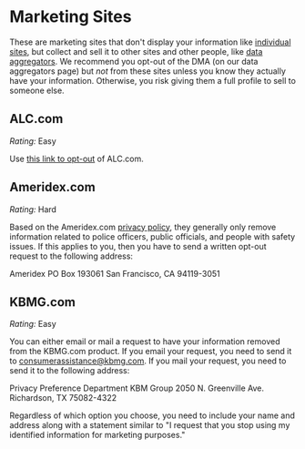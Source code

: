 # Marketing Sites

These are marketing sites that don't display your information like [individual sites](individual-sites.md), but collect and sell it to other sites and other people, like [data aggregators](aggregators.md). We recommend you opt-out of the DMA (on our data aggregators page) but *not* from these sites unless you know they actually have your information. Otherwise, you risk giving them a full profile to sell to someone else.

## ALC.com

*Rating:* Easy

Use [this link to opt-out](https://optoutpreference.org/) of ALC.com.

## Ameridex.com

*Rating:* Hard

Based on the Ameridex.com [privacy policy](https://www.ameridex.com/privacy.html), they generally only remove information related to police officers, public officials, and people with safety issues. If this applies to you, then you have to send a written opt-out request to the following address:

Ameridex
PO Box 193061
San Francisco, CA 94119-3051

## KBMG.com

*Rating:* Easy

You can either email or mail a request to have your information removed from the KBMG.com product. If you email your request, you need to send it to consumerassistance@kbmg.com. If you mail your request, you need to send it to the following address:

Privacy Preference Department
KBM Group
2050 N. Greenville Ave.
Richardson, TX 75082-4322

Regardless of which option you choose, you need to include your name and address along with a statement similar to "I request that you stop using my identified information for marketing purposes."
